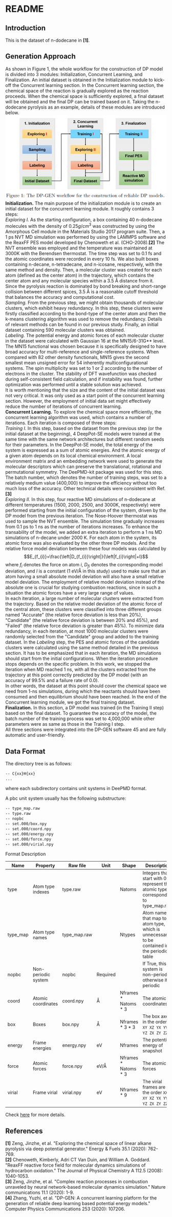 # README

## Introduction

This is the dataset of n-dodecane in **[1]**. 

## Generation Approach
As shown in Figure 1, the whole workflow for the construction of DP model is divided into 3 modules: Initialization, Concurrent Learning, and Finalization. An initial dataset is obtained in the Initialization module to kick-off the Concurrent learning section. In the Concurrent learning section, the chemical space of the reaction is gradually explored as the reaction proceeds. When the chemical space is sufficiently explored, a final dataset will be obtained and the final DP can be trained based on it. Taking the n-dodecane pyrolysis as an example, details of these modules are introduced below.  
![](figs/Fig1.png)
**Initialization.** The main purpose of the initialization module is to create an initial dataset for the concurrent learning module. It roughly contains 3 steps:  
*Exploring I.* As the starting configuration, a box containing 40 n-dodecane molecules with the density of $0.25g/cm^3$ was constructed by using the Amorphous Cell module in the Materials Studio 2017 program suite. Then, a 1 ps NVT MD simulation was performed by using the LAMMPS software and the ReaxFF PES model developed by Chenoweth et al. (CHO-2008).**[2]** The NVT ensemble was employed and the temperature was maintained at 3000K with the Berendsen thermostat. The time step was set to 0.1 fs and the atomic coordinates were recorded in every 10 fs. We also built boxes containing n-decane, n-tetradecane, and n-icosane, respectively, with the same method and density. Then, a molecular cluster was created for each atom (defined as the center atom) in the trajectory, which contains the center atom and any molecular species within a 3.5 Å distance from it. Since the pyrolysis reaction is dominated by bond breaking and short-range collision between different spices, 3.5 Å is a reasonable cutoff threshold that balances the accuracy and computational cost.  
*Sampling.* From the previous step, we might obtain thousands of molecular clusters, which exhibit heavy redundancy. In this step, these clusters were firstly classified according to the bond-type of the center atom and then the k-means clustering algorithm was used to remove the redundancy. Details of relevant methods can be found in our previous study. Finally, an initial dataset containing 590 molecular clusters was obtained.  
*Labeling.* The potential energy and atomic forces of each molecular cluster in the dataset were calculated with Gaussian 16 at the MN15/6-31G** level. The MN15 functional was chosen because it is specifically designed to have broad accuracy for multi-reference and single-reference systems. When compared with 82 other density functionals, MN15 gives the second smallest mean unsigned error for 54 inherently multiconfigurational systems. The spin multiplicity was set to 1 or 2 according to the number of electrons in the cluster. The stability of DFT wavefunction was checked during self-consistent field calculation, and if instability was found, further optimization was performed until a stable solution was achieved.  
It is worth mentioning that the size and the content of the initial dataset was not very critical. It was only used as a start point of the concurrent learning section. However, the employment of initial data set might effectively reduce the number of iterations of concurrent learning.  
**Concurrent Learning.** To explore the chemical space more efficiently, the concurrent learning algorithm was used, which contains a number of iterations. Each iteration is composed of three steps:  
*Training I.* In this step, based on the dataset from the previous step (or the initial dataset at the beginning), 4 DeepPot-SE models were trained at the same time with the same network architectures but different random seeds for their parameters. In the DeepPot-SE model, the total energy of the system is expressed as a sum of atomic energies. And the atomic energy of a given atom depends on its local chemical environment. A local environment matrix and an embedding network were used to generate the molecular descriptors which can preserve the translational, rotational and permutational symmetry. The DeePMD-kit package was used for this step. The batch number, which denotes the number of training steps, was set to a relatively medium value (400,000) to improve the efficiency without too much loss of the accuracy. Other technical details were consistent with Ref. **[3]**  
*Exploring II.* In this step, four reactive MD simulations of n-dodecane at different temperatures (1500, 2000, 2500, and 3000K, respectively) were performed starting from the initial configuration of the system, driven by the DP model from the previous iteration. The Nose-Hoover thermostat was used to sample the NVT ensemble. The simulation time gradually increases from 0.1 ps to 1 ns as the number of iterations increases. To enhance the transability of the model, we added an extra iteration to perform a 1 ns MD simulations of n-decane under 2000 K. For each atom in the system, its atomic force was also evaluated by the other three DP models. And the relative force model deviation between these four models was calculated by $$E_{f_{i}}=\frac{\left|D_{f_{i}}\right|}{\left|f_{i}\right|+l}$$
where $f_i$ denotes the force on atom $i$, $D_{fi}$ denotes the corresponding model deviation, and $l$ is a constant (1 eV/Å in this study) used to make sure that an atom having a small absolute model deviation will also have a small relative model deviation. The employment of relative model deviation instead of the absolute one is crucial for studying combustion reactions, since in such a situation the atomic forces have a very large range of values.  
In each iteration, a large number of molecular clusters were extracted from the trajectory. Based on the relative model deviation of the atomic force of the central atom, these clusters were classified into three different groups named "Accurate" (the relative force deviation is less than 20%), "Candidate" (the relative force deviation is between 20% and 45%), and "Failed" (the relative force deviation is greater than 45%). To minimize data redundancy, in each iteration, at most 1000 molecular clusters were randomly selected from the "Candidate" group and added to the training dataset.
In the *Labeling* step, the PES and atomic forces of the candidate clusters were calculated using the same method detailed in the previous section. It has to be emphasized that in each iteration, the MD simulations should start from the initial configurations. When the iteration procedure stops depends on the specific problem. In this work, we stopped the iteration when MD reached 1 ns, with all the clusters extracted from the trajectory at this point correctly predicted by the DP model (with an accuracy of 99.5% and a failure rate of 0.0).  
In other words, the dataset at this point should cover the chemical space we need from 1-ns simulations, during which the reactants should have been consumed and then equilibrium should have been reached. In the end of the Concurrent learning module, we got the final training dataset.  
**Finalization.** In this section, a DP model was trained (in the Training II step) based on the final dataset. To guarantee the accuracy of the model, the batch number of the training process was set to 4,000,000 while other parameters were as same as those in the Training I step.  
All three sections were integrated into the DP-GEN software 45 and are fully automatic and user-friendly.  

## Data Format

The directory tree is as follows:

```
-- C{xx}H{xx}
...
```

where each subdirectory contains unit systems in DeePMD format.

A pbc unit system usually has the following substructure:

```
-- type_map.raw
-- type.raw
-- nopbc
-- set.000/box.npy
-- set.000/coord.npy
-- set.000/energy.npy
-- set.000/force.npy
-- set.000/virial.npy
```

Format Description

| Name     | Property           | Raw file     | Unit | Shape                  | Description                                                  |
| -------- | ------------------ | ------------ | ---- | ---------------------- | ------------------------------------------------------------ |
| type     | Atom type indexes  | type.raw     |      | Natoms                 | Integers that start with 0, represent the atomic type corresponding to type_map.raw |
| type_map | Atom type names    | type_map.raw |      | Ntypes                 | Atom names that map to atom type, which is unnecessart to be contained in the periodic table |
| nopbc    | Non-periodic system| nopbc        |Required|                      |If True, this system is non-periodic; otherwise it's periodic |
| coord    | Atomic coordinates | coord.npy    | Å    | Nframes \* Natoms \* 3 | The atomic coordinates                                       |
| box      | Boxes              | box.npy      | Å    | Nframes \* 3 \* 3      | The box axes in the order `XX XY XZ YX YY YZ ZX ZY ZZ`       |
| energy   | Frame energies     | energy.npy   | eV   | Nframes                | The potential energy of snapshot                             |
| force    | Atomic forces      | force.npy    | eV/Å | Nframes \* Natoms \* 3 | The atomic forces                                            |
| virial   | Frame virial       | virial.npy   | eV   | Nframes * 9            | The virial frames are in the order `XX XY XZ YX YY YZ ZX ZY ZZ` |

Check [here](https://github.com/deepmodeling/deepmd-kit/blob/master/doc/data/system.md) for more details.

## References
**[1]** Zeng, Jinzhe, et al. "Exploring the chemical space of linear alkane pyrolysis via deep potential generator." Energy & Fuels 35.1 (2020): 762-769.  
**[2]** Chenoweth, Kimberly, Adri CT Van Duin, and William A. Goddard. "ReaxFF reactive force field for molecular dynamics simulations of hydrocarbon oxidation." The Journal of Physical Chemistry A 112.5 (2008): 1040-1053.  
**[3]** Zeng, Jinzhe, et al. "Complex reaction processes in combustion unraveled by neural network-based molecular dynamics simulation." Nature communications 11.1 (2020): 1-9.  
**[4]** Zhang, Yuzhi, et al. "DP-GEN: A concurrent learning platform for the generation of reliable deep learning based potential energy models." Computer Physics Communications 253 (2020): 107206.


